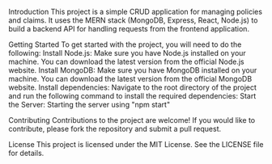Introduction
This project is a simple CRUD application for managing policies and claims. It uses the MERN stack (MongoDB, Express, React, Node.js) to build a backend API for handling requests from the frontend application.

Getting Started
To get started with the project, you will need to do the following:
Install Node.js: Make sure you have Node.js installed on your machine. You can download the latest version from the official Node.js website.
Install MongoDB: Make sure you have MongoDB installed on your machine. You can download the latest version from the official MongoDB website.
Install dependencies: Navigate to the root directory of the project and run the following command to install the required dependencies:
Start the Server: Starting the server using "npm start"

Contributing
Contributions to the project are welcome! If you would like to contribute, please fork the repository and submit a pull request.

License
This project is licensed under the MIT License. See the LICENSE file for details.